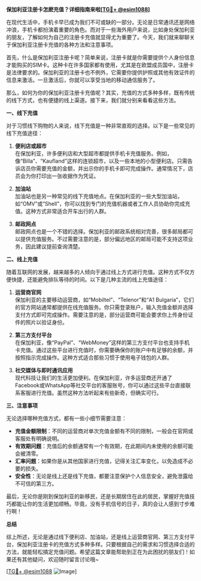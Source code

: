 **保加利亚注册卡怎麽充值？详细指南来啦[[TG💪+ @esim1088](https://t.me/s/esim1088)]**

在现代生活中，手机卡早已成为我们不可或缺的一部分。无论是日常通讯还是网络冲浪，手机卡都扮演着重要的角色。而对于一些海外用户来说，比如身处保加利亚的朋友，了解如何为自己的注册卡充值就显得尤为重要了。今天，我们就来聊聊关于保加利亚注册卡充值的各种方法和注意事项。

首先，什么是保加利亚注册卡呢？简单来说，注册卡就是你需要提供个人身份信息才能购买的SIM卡。这种卡在许多国家都有使用，尤其是在欧盟成员国中，注册卡是法律要求的。保加利亚的注册卡也不例外，它需要你提供护照或其他有效证件的信息来激活。一旦激活后，你就可以享受当地的移动通信服务了。

那么，如何为你的保加利亚注册卡充值呢？其实，充值的方式多种多样，既有传统的线下方式，也有便捷的线上渠道。接下来，我们就分别来看看这些方法。

**一、线下充值**

对于习惯线下购物的人来说，线下充值是一种非常直观的选择。以下是一些常见的线下充值途径：

1. **便利店或超市**  
   在保加利亚，许多便利店和大型超市都提供手机卡充值服务。例如，像“Billa”、“Kaufland”这样的连锁超市，以及一些本地的小型便利店。只需告诉店员你需要充值的金额，并出示你的手机卡即可完成操作。通常情况下，店员会为你打印出一张收据作为凭证。

2. **加油站**  
   加油站也是另一种常见的线下充值地点。在保加利亚的一些大型加油站，如“OMV”或“Shell”，你可以找到专门的充值机器或者工作人员协助你完成充值。这种方式非常适合开车出行的人群。

3. **邮政网点**  
   邮政网点也是一个不错的选择。保加利亚的邮政系统相对完善，很多邮局都可以提供充值服务。不过需要注意的是，部分偏远地区的邮局可能不支持这项业务，因此建议提前查询清楚。

**二、线上充值**

随着互联网的发展，越来越多的人倾向于通过线上方式进行充值。这种方式不仅方便快捷，还能避免排队等待的时间。以下是几种主流的线上充值途径：

1. **运营商官网**  
   保加利亚的主要移动运营商，如“Mobiltel”、“Telenor”和“A1 Bulgaria”，它们的官方网站通常都提供在线充值服务。你只需登录账户，输入充值金额并选择支付方式即可完成操作。需要注意的是，部分运营商可能会要求你上传身份证件的照片以验证身份。

2. **第三方支付平台**  
   在保加利亚，像“PayPal”、“WebMoney”这样的第三方支付平台也支持手机卡充值。通过这些平台进行充值时，你需要确保你的账户中有足够的余额，并按照指示完成操作。这种方式适合那些习惯于使用电子钱包的人群。

3. **社交媒体与即时通讯应用**  
   现代科技让我们的生活更加便利。在保加利亚，许多运营商还开通了Facebook或WhatsApp等社交平台的客服账号，你可以通过这些平台直接联系客服进行充值。虽然这种方法听起来有些新奇，但确实可行。

**三、注意事项**

无论选择哪种充值方式，都有一些小细节需要注意：

- **充值金额限制**：不同的运营商对单次充值金额有不同的限制，一般会在官网或客服处有明确说明。
- **有效期问题**：充值后的余额通常有一个有效期，在此期间内未使用的余额可能会被清零。
- **汇率问题**：如果你是从其他国家进行充值，记得关注汇率变化，以免造成不必要的损失。
- **安全性**：无论是线上还是线下充值，都要注意保护个人信息安全，避免泄露给不可信的第三方。

最后，无论你是刚到保加利亚的新移民，还是长期居住在此的居民，掌握好充值技巧都能让你的生活更加顺畅。毕竟，没有手机信号的日子，真的会让人感到寸步难行啊！

**总结**

综上所述，无论是通过线下便利店、加油站，还是线上运营商官网、第三方支付平台，保加利亚注册卡的充值方式多种多样。只要根据自己的需求和习惯选择合适的方法，就能轻松搞定充值问题。希望这篇文章能帮助到正在为此困扰的朋友们！如果还有其他疑问，欢迎随时留言讨论哦~

[[TG💪+ @esim1088](https://t.me/s/esim1088) ![Image](https://i.postimg.cc/4NQfJmqS/Snipaste-2025-05-13-00-14-12.png)]